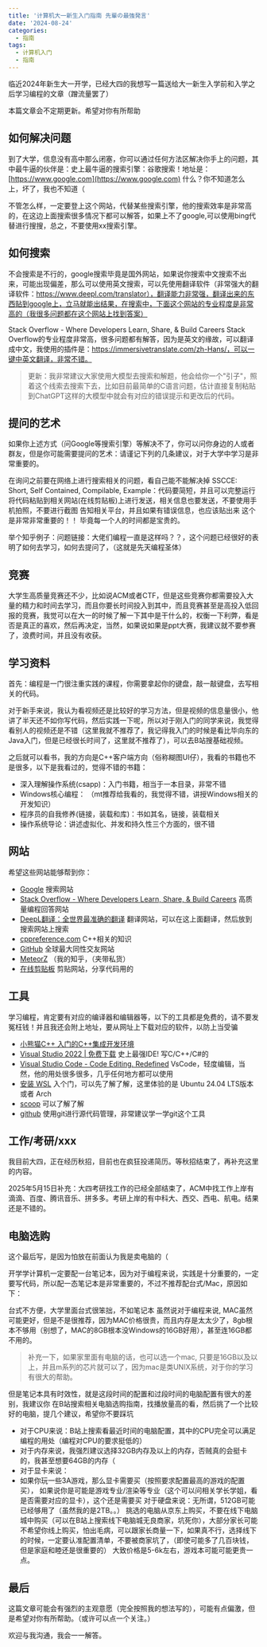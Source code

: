 ```yaml
---
title: '计算机大一新生入门指南 先輩の最強発言'
date: '2024-08-24'
categories:
  - 指南
tags:
  - 计算机入门
  - 指南
---
```


临近2024年新生大一开学，已经大四的我想写一篇送给大一新生入学前和入学之后学习编程的文章（蹭流量罢了）

本篇文章会不定期更新。希望对你有所帮助

## 如何解决问题

到了大学，信息没有高中那么闭塞，你可以通过任何方法区解决你手上的问题，其中最牛逼的伙伴是：史上最牛逼的搜索引擎：谷歌搜索！地址是：[https://www.google.com](https://www.google.com) 什么？你不知道怎么上，坏了，我也不知道（

不管怎么样，一定要登上这个网站，代替某些搜索引擎，他的搜索效率是非常高的，在这边上面搜索很多情况下都可以解答，如果上不了google,可以使用bing代替进行搜搜，总之，不要使用xx搜索引擎。

## 如何搜索

不会搜索是不行的，google搜索毕竟是国外网站，如果说你搜索中文搜索不出来，可能出现偏差，那么可以使用英文搜索，可以先使用翻译软件（非常强大的翻译软件：https://www.deepl.com/translator），翻译能力非常强，翻译出来的东西贴到google上，立马就能出结果，在搜索中，下面这个网站的专业程度是非常高的（我很多问题都在这个网站上找到答案）

Stack Overflow - Where Developers Learn, Share, & Build Careers
Stack Overflow的专业程度非常高，很多问题都有解答，因为是英文的缘故，可以翻译成中文，我使用的插件是：https://immersivetranslate.com/zh-Hans/，可以一键中英文翻译，非常不错。

> 更新：我非常建议大家使用大模型去搜索和解题，他会给你一个"引子"，照着这个线索去搜索下去，比如目前最简单的C语言问题，估计直接复制粘贴到ChatGPT这样的大模型中就会有对应的错误提示和更改后的代码。

## 提问的艺术

如果你上述方式（问Google等搜索引擎）等解决不了，你可以问你身边的人或者群友，但是你可能需要提问的艺术：请谨记下列的几条建议，对于大学中学习是非常重要的。

在询问之前要在网络上进行搜索相关的问题，看自己能不能解决掉
SSCCE: Short, Self Contained, Compilable, Example：代码要简短，并且可以完整运行
将代码粘贴到相关网站(在线剪贴板)上进行发送，相关信息也要发送，不要使用手机拍照，不要进行截图
告知相关平台，并且如果有错误信息，也应该贴出来
这个是非常非常重要的！！ 毕竟每一个人的时间都是宝贵的。

举个知乎例子：问题链接：大佬们编程一直是这样吗？？，这个问题已经很好的表明了如何去学习，如何去提问了，（这就是先天编程圣体）

## 竞赛

大学生高质量竞赛还不少，比如说ACM或者CTF，但是这些竞赛你都需要投入大量的精力和时间去学习，而且你要长时间投入到其中，而且竞赛甚至是高投入低回报的竞赛，我觉可以在大一的时候了解一下其中是干什么的，权衡一下利弊，看是否是真正的喜欢，然后再决定，当然，如果说如果是ppt大赛，我建议就不要参赛了，浪费时间，并且没有收获。

## 学习资料

首先：编程是一门很注重实践的课程，你需要拿起你的键盘，敲一敲键盘，去写相关的代码。

对于新手来说，我认为看视频还是比较好的学习方法，但是视频的信息量很小，他讲了半天还不如你写代码，然后实践一下呢，所以对于刚入门的同学来说，我觉得看别人的视频还是不错（这里我就不推荐了，我记得我入门的时候是看比毕向东的Java入门，但是已经很长时间了，这里就不推荐了），可以去B站搜基础视频。

之后就可以看书，我的方向是C++客户端方向（俗称糊图UI仔），我看的书籍也不是很多，以下是我看过的，觉得不错的书籍：

- 深入理解操作系统(csapp)：入门书籍，相当于一本目录，非常不错
- Windows核心编程： （mt推荐给我看的，我觉得不错，讲授Windows相关的开发知识）
- 程序员的自我修养(链接，装载和库)：书如其名，链接，装载相关
- 操作系统导论：讲述虚拟化、并发和持久性三个方面的，很不错


## 网站

希望这些网站能够帮到你：

- [Google](https://www.google.com/) 搜索网站  
- [Stack Overflow - Where Developers Learn, Share, & Build Careers](https://stackoverflow.com/) 高质量编程回答网站  
- [DeepL翻译：全世界最准确的翻译](https://www.deepl.com/) 翻译网站，可以在这上面翻译，然后放到搜索网站上搜索  
- [cppreference.com](https://en.cppreference.com/) C++相关的知识  
- [GitHub](https://github.com/) 全球最大同性交友网站  
- [MeteorZ](https://www.zhihu.com/people/MeteorZ) （我的知乎，（夹带私货）  
- [在线剪贴板](https://paste.ubuntu.com/) 剪贴网站，分享代码用的 

## 工具

学习编程，肯定要有对应的编译器和编辑器等，以下的工具都是免费的，请不要发冤枉钱！并且我还会附上地址，要从网址上下载对应的软件，以防上当受骗

- [小熊猫C++ 入门的C++集成开发环境](https://www.bilibili.com/video/BV1oE41177NM)  
- [Visual Studio 2022 | 免费下载](https://visualstudio.microsoft.com/zh-hans/vs/) 史上最强IDE! 写C/C++/C#的  
- [Visual Studio Code - Code Editing. Redefined](https://code.visualstudio.com/) VsCode，轻度编辑，当然，他的用处很多很多，几乎任何地方都可以使用  
- [安装 WSL](https://learn.microsoft.com/zh-cn/windows/wsl/install) 入个门，可以先了解了解，这里体验的是 Ubuntu 24.04 LTS版本 或者 Arch  
- [scoop](https://scoop.sh/#/) 可以了解了解  
- [github](https://github.com/) 使用git进行源代码管理，非常建议学一学git这个工具  

## 工作/考研/xxx

我目前大四，正在经历秋招，目前也在疯狂投递简历。等秋招结束了，再补充这里的内容。

2025年5月15日补充：大四考研找工作的已经全部结束了，ACM中找工作上岸有滴滴、百度、腾讯音乐、拼多多。考研上岸的有中科大、西交、西电、航电。结果还是不错的。

## 电脑选购

这个最后写，是因为怕放在前面认为我是卖电脑的（

开学学计算机一定要配一台笔记本，因为对于编程来说，实践是十分重要的，一定要写代码，所以配一态笔记本是非常重要的，不过不推荐配台式/Mac，原因如下：

台式不方便，大学里面台式很笨拙，不如笔记本
虽然说对于编程来说, MAC虽然可能更好，但是不是很推荐，因为MAC价格很贵，而且内存是太太少了，8gb根本不够用（别想了，MAC的8GB根本没Windows的16GB好用），甚至连16GB都不用的。

> 补充一下，如果家里面有电脑的话，也可以选一个mac, 只要是16GB以及以上，并且m系列的芯片就可以了，因为mac是类UNIX系统，对于你的学习有很大的帮助。

但是笔记本具有时效性，就是这段时间的配置和过段时间的电脑配置有很大的差别，我建议你 在B站搜索相关电脑选购指南，找播放量高的看，然后挑了一个比较好的电脑，提几个建议，希望你不要踩坑

- 对于CPU来说：B站上搜索看最近时间的电脑配置，其中的CPU完全可以满足编程的用处（编程对CPU的要求挺低的）
- 对于内存来说，我强烈建议选择32GB内存及以上的内存，否贼真的会挺卡的，我甚至想要64GB的内存（
- 对于显卡来说：
- 如果你玩一些3A游戏，那么显卡需要买（按照要求配置最高的游戏的配置买），
如果说你是可能是游戏专业/渲染等专业（这个可以问相关学长学姐，看是否需要对应的显卡），这个还是需要买
对于硬盘来说：无所谓，512GB可能已经够用了（虽然我的是2TB。。）
挑选的电脑从京东上购买，不要在线下电脑城中购买（可以在B站上搜索线下电脑城无良商家，坑死你），大部分家长可能不希望你线上购买，怕出毛病，可以跟家长商量一下，如果真不行，选择线下的时候，一定要认准配置清单，不要被商家坑了，（即使可能多了几百块钱，但是家庭和睦还是很重要的）
大致价格是5-6k左右，游戏本可能可能更贵一点。

## 最后

这篇文章可能会有强烈的主观意愿（完全按照我的想法写的），可能有点偏激，但是希望对你有所帮助。（或许可以点一个关注。）

欢迎与我沟通，我会一一解答。